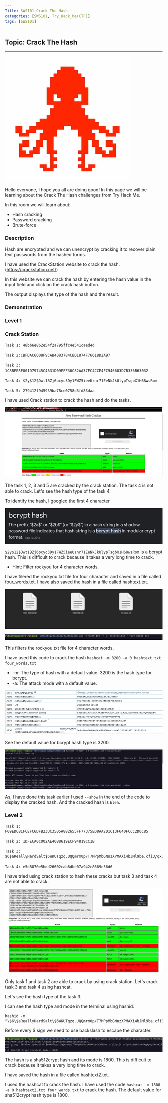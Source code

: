 ```yaml
---
Title: SWS101 Crack The Hash
categories: [SWS101, Try_Hack_Me(CTF)]
tags: [SWS101]
---
```

## Topic: Crack The Hash
---

![alt text](../CrackTheHash/crackhas.jpeg)

Hello everyone, I hope you all are doing good! In this page we will be learning about the Crack The Hash challenges from Try Hack Me.

In this room we will learn about:

- Hash cracking
- Password cracking
- Brute-force

### Description

Hash are encrypted and we can unencrypt by cracking it to recover plain text passwords from the hashed forms.

I have used the CrackStation website to crack the hash. (https://crackstation.net/)

In this website we can crack the hash by entering the hash value in the input field and click on the crack hash button.

The output displays the type of the hash and the result.

### Demonstration

### Level 1

### Crack Station

    Task 1: 48bb6e862e54f2a795ffc4e541caed4d

    Task 2:CBFDAC6008F9CAB4083784CBD1874F76618D2A97

    Task 3: 1C8BFE8F801D79745C4631D09FFF36C82AA37FC4CCE4FC946683D7B336B63032

    Task 4: $2y$12$Dwt1BZj6pcyc3Dy1FWZ5ieeUznr71EeNkJkUlypTsgbX1H68wsRom
    
    Task 5: 279412f945939ba78ce0758d3fd83daa

I have used Crack station to crack the hash and do the tasks.

![alt text](../CrackTheHash/hashcrack.png)

The task 1, 2, 3 and 5 are cracked by the crack station. The task 4 is not able to crack. Let's see the hash type of the task 4.

To identify the hash, I googled the first 4 character

![alt text](../CrackTheHash/bycrpt.png)

`$2y$12$Dwt1BZj6pcyc3Dy1FWZ5ieeUznr71EeNkJkUlypTsgbX1H68wsRom` Is a bcrypt hash. This is difficult to crack because it takes a very long time to crack.

* Hint: Filter rockyou for 4 character words.

I have filered the rockyou.txt file for four character and saved in a file called four_words.txt. I have also saved the hash in a file called hashtext.txt. 

![alt text](../CrackTheHash/files.png)

![alt text](../CrackTheHash/four.png)

This filters the rockyou.txt file for 4 character words.

I have used this code to crack the hash `hashcat -m 3200 -a 0 hashtext.txt four_words.txt`
* -m: The type of hash with a default value. 3200 is the hash type for bcrypt.
* -a: The attack mode with a default value.

![alt text](../CrackTheHash/number.png)

See the default value for bcrypt hash type is 3200.

![alt text](../CrackTheHash/hashvra.png)

As, I have done this task earlier I used `--show` in the end of the code to display the cracked hash. And the cracked hash is `bleh`.

### Level 2

    Task 1:  F09EDCB1FCEFC6DFB23DC3505A882655FF77375ED8AA2D1C13F640FCCC2D0C85

    Task 2: 1DFECA0C002AE40B8619ECF94819CC1B

    Task 3: $6$aReallyHardSalt$6WKUTqzq.UQQmrm0p/T7MPpMbGNnzXPMAXi4bJMl9be.cfi3/qxIf.hsGpS41BqMhSrHVXgMpdjS6xeKZAs02.

    Task 4: e5d8870e5bdd26602cab8dbe07a942c8669e56d6

I have tried using crack station to hash these cracks but task 3 and task 4 are not able to crack.

![alt text](../CrackTheHash/tak2.png)

Only task 1 and task 2 are able tp crack by using crack station. Let's crack task 3 and task 4 using hashcat.

Let's see the hash type of the task 3.

I can see the hash type and mode in the terminal using hashid.

    hashid -m "\$6\$aReallyHardSalt\$6WKUTqzq.UQQmrm0p/T7MPpMbGNnzXPMAXi4bJMl9be.cfi3/qxIf.hsGpS41BqMhSrHVXgMpdjS6xeKZAs02."

Before every $ sign we need to use backslash to escape the character.

![alt text](../CrackTheHash/id.png)

The hash is a sha512crypt hash and its mode is 1800. This is difficult to crack because it takes a very long time to crack.

I have saved the hash in a file called hashtext2.txt.

I used the hashcat to crack the hash. I have used the code `hashcat -m 1800 -a 0 hashtext2.txt four_words.txt` to crack the hash. The default value for sha512crypt hash type is 1800. 



